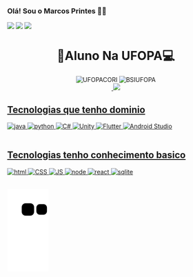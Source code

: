 
### Olá! Sou o Marcos Printes 👺🖖
[![](https://img.shields.io/badge/LinkedIn-0077B5?style=for-the-badge&logo=linkedin&logoColor=white)](https://www.linkedin.com/in/mvprintes/)
[![](https://img.shields.io/badge/Gmail-D14836?style=for-the-badge&logo=gmail&logoColor=white)](mvprintes2@gmail.com)
[![](https://img.shields.io/badge/GitHub-100000?style=for-the-badge&logo=github&logoColor=white)](https://github.com/MacosPrintes001)

<div align="center">
  <h1> 📘Aluno Na UFOPA💻</h1>
    <img aling="center" height="150" alt="UFOPACORI"src=""/>
    <img aling="top" height="150" alt="BSIUFOPA"src="https://github.com/MarcosPrintes001/MarcosPrintes001/blob/main/logo%20curso.png"/>
</div>

<div align="center">
  <a href="https://github.com/MarcosPrintes001">
  <img height="180em" src=""/>
  <img height="180em" src="https://github-readme-stats.vercel.app/api/top-langs/?username=MarcosPrintes001&layout=compact&langs_count=7&theme=gotham"/>
</div>

  
## Tecnologias que tenho dominio
<div>
    <img aling="center" alt="java" src="https://img.shields.io/badge/Java-ED8B00?style=for-the-badge&logo=openjdk&logoColor=white"/>
    <img aling="center" alt="python" src="https://img.shields.io/badge/Python-14354C?style=for-the-badge&logo=python&logoColor=white"/>
    <img aling="center" alt="C#" src="https://img.shields.io/badge/C%23-239120?style=for-the-badge&logo=c-sharp&logoColor=white"/>
    <img aling="center" alt="Unity" src="https://img.shields.io/badge/Unity-100000?style=for-the-badge&logo=unity&logoColor=white"/>
    <img aling="center" alt="Flutter" src="https://img.shields.io/badge/Flutter-02569B?style=for-the-badge&logo=flutter&logoColor=white"/>
    <img aling="center" alt="Android Studio" src="https://img.shields.io/badge/Android_Studio-3DDC84?style=for-the-badge&logo=android-studio&logoColor=white"/>
    
</div><br/>

## Tecnologias tenho conhecimento basico
<div>
    <img aling="center" alt="html" src="https://img.shields.io/badge/HTML5-E34F26?style=for-the-badge&logo=html5&logoColor=white"/>
    <img aling="center" alt="CSS" src="https://img.shields.io/badge/CSS3-1572B6?style=for-the-badge&logo=css3&logoColor=white"/>
    <img aling="center" alt="JS" src="https://img.shields.io/badge/JavaScript-323330?style=for-the-badge&logo=javascript&logoColor=F7DF1E"/>
    <img aling="center" alt="node" src="https://img.shields.io/badge/Node.js-43853D?style=for-the-badge&logo=node.js&logoColor=white"/>
    <img aling="center" alt="react" src="https://img.shields.io/badge/React-20232A?style=for-the-badge&logo=react&logoColor=61DAFB"/>
    <img aling="center" alt="sqlite" src="https://img.shields.io/badge/SQLite-07405E?style=for-the-badge&logo=sqlite&logoColor=white"/>
    
</div><br/>
<p align="center">   
 
</p>

![Snake animation](https://github.com/MarcosPrintes001/MarcosPrintes001/blob/output/github-contribution-grid-snake.svg)

